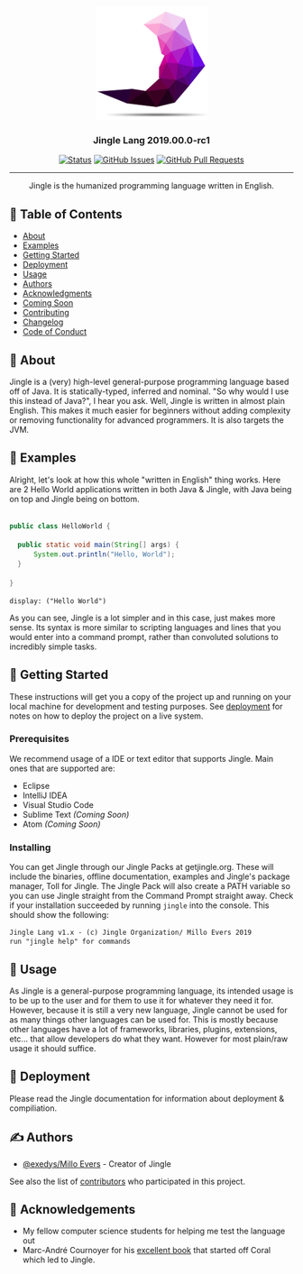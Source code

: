 <p align="center">
  <a href="" rel="noopener">
 <img width=200px height=200px src="https://raw.githubusercontent.com/exedys/jingle-lang/master/jingle%20logo.png" alt="Jingle Lang"></a>
</p>

<h3 align="center">Jingle Lang 2019.00.0-rc1</h3>

<div align="center">

  [![Status](https://img.shields.io/badge/status-active-success.svg?style=for-the-badge)](https://github.com/exedys/jingle-lang/blob/master/CHANGELOG.md)
  [![GitHub Issues](https://img.shields.io/github/issues/exedys/jingle-lang?style=for-the-badge)](https://github.com/exedys/jingle-lang/issues)
  [![GitHub Pull Requests](https://img.shields.io/github/issues-pr/exedys/jingle-lang?style=for-the-badge)](https://github.com/exedys/jingle-lang/pulls)

</div>

---

<p align="center"> Jingle is the humanized programming language written in English.
    <br> 
</p>

## 📝 Table of Contents
- [About](#about)
- [Examples](#examples)
- [Getting Started](#getting_started)
- [Deployment](#deployment)
- [Usage](#usage)
- [Authors](#authors)
- [Acknowledgments](#acknowledgement)
- [Coming Soon](../master/COMING_SOON.md)
- [Contributing](../master/CONTRIBUTING.md)
- [Changelog](../master/CHANGELOG.md)
- [Code of Conduct](../master/CODE_OF_CONDUCT.md)

## 📜 About <a name = "about"></a>
Jingle is a (very) high-level general-purpose programming language based off of Java. It is statically-typed, inferred and nominal. "So why would I use this instead of Java?", I hear you ask. Well, Jingle is written in almost plain English. This makes it much easier for beginners without adding complexity or removing functionality for advanced programmers. It is also targets the JVM.

## 📔 Examples <a name = "examples"></a>
Alright, let's look at how this whole "written in English" thing works. Here are 2 Hello World applications written in both Java & Jingle, with Java being on top and Jingle being on bottom.

```java

public class HelloWorld {

  public static void main(String[] args) {
      System.out.println("Hello, World");
  }
  
}
```
`display: ("Hello World")`

As you can see, Jingle is a lot simpler and in this case, just makes more sense. Its syntax is more similar to scripting languages and lines that you would enter into a command prompt, rather than convoluted solutions to incredibly simple tasks.

## 🏁 Getting Started <a name = "getting_started"></a>
These instructions will get you a copy of the project up and running on your local machine for development and testing purposes. See [deployment](#deployment) for notes on how to deploy the project on a live system.

### Prerequisites

We recommend usage of a IDE or text editor that supports Jingle. Main ones that are supported are:
* Eclipse 
* IntelliJ IDEA
* Visual Studio Code
* Sublime Text *(Coming Soon)*
* Atom *(Coming Soon)*

### Installing

You can get Jingle through our Jingle Packs at getjingle.org. These will include the binaries, offline documentation, examples and Jingle's package manager, Toll for Jingle. The Jingle Pack will also create a PATH variable so you can use Jingle straight from the Command Prompt straight away. Check if your installation succeeded by running `jingle` into the console. This should show the following:
```
Jingle Lang v1.x - (c) Jingle Organization/ Millo Evers 2019
run "jingle help" for commands
``` 

## 🎈 Usage <a name="usage"></a>
As Jingle is a general-purpose programming language, its intended usage is to be up to the user and for them to use it for whatever they need it for. However, because it is still a very new language, Jingle cannot be used for as many things other languages can be used for. This is mostly because other languages have a lot of frameworks, libraries, plugins, extensions, etc... that allow developers do what they want. However for most plain/raw usage it should suffice.

## 🚀 Deployment <a name = "deployment"></a>
Please read the Jingle documentation for information about deployment & compiliation.

## ✍️ Authors <a name = "authors"></a>
- [@exedys/Millo Evers](https://github.com/exedys) - Creator of Jingle

See also the list of [contributors](https://github.com/getjingle/jingle-lang/contributors) who participated in this project.

## 🎉 Acknowledgements <a name = "acknowledgement"></a>
*  My fellow computer science students for helping me test the language out
* Marc-André Cournoyer for his [excellent book](http://createyourproglang.com/) that started off Coral which led to Jingle.
